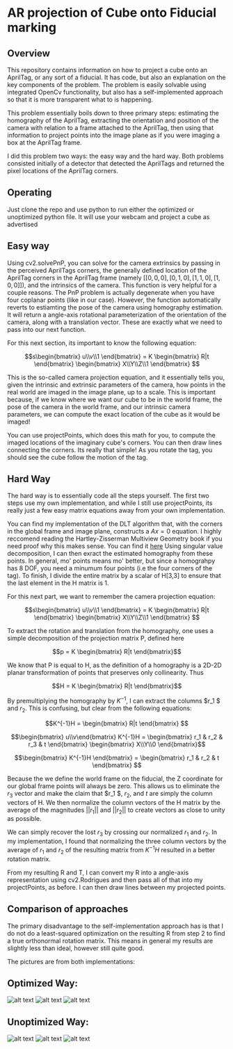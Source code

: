 # AR projection of Cube onto Fiducial marking
## Overview
This repository contains information on how to project a cube onto an AprilTag, or any sort of a fiducial. It has code, but also an explanation on the key components of the problem. The problem is easily solvable using integrated OpenCv functionality, but also has a self-implemented approach so that it is more transparent what to is happening.

This problem essentially boils down to three primary steps: estimating the homography of the AprilTag, extracting the orientation and position of the camera with relation to a frame attached to the AprilTag, then using that information to project points into the image plane as if you were imaging a box at the AprilTag frame.

I did this problem two ways: the easy way and the hard way. Both problems consisted initially of a detector that detected the AprilTags and returned the pixel locations of the AprilTag corners.

## Operating

Just clone the repo and use python to run either the optimized or unoptimized python file. It will use your webcam and project a cube as advertised 

## Easy way

Using cv2.solvePnP, you can solve for the camera extrinsics by passing in the perceived AprilTags corners, the generally defined location of the AprilTag corners in the AprilTag frame (namely $[[0,0,0],[0,1,0],[1,1,0],[1,0,0]]$), and the intrinsics of the camera. This function is very helpful for a couple reasons. The PnP problem is actually degenerate when you have four coplanar points (like in our case). However, the function automatically reverts to estiamting the pose of the camera using homography estimation. It will return a angle-axis rotational parameterization of the orientation of the camera, along with a translation vector. These are exactly what we need to pass into our next function.

For this next section, its important to know the following equation:
```math
s\begin{bmatrix} u\\v\\1 \end{bmatrix} = K \begin{bmatrix} R|t \end{bmatrix} \begin{bmatrix} X\\Y\\Z\\1 \end{bmatrix} 
```
This is the so-called camera projection equation, and it essentially tells you, given the intrinsic and extrinsic parameters of the camera, how points in the real world are imaged in the image plane, up to a scale. This is important because, if we know where we want our cube to be in the world frame, the pose of the camera in the world frame, and our intrinsic camera parameters, we can compute the exact location of the cube as it would be imaged!

You can use projectPoints, which does this math for you, to compute the imaged locations of the imaginary cube's corners. You can then draw lines connecting the corners. Its really that simple! As you rotate the tag, you should see the cube follow the motion of the tag. 

## Hard Way

The hard way is to essentially code all the steps yourself. The first two steps use my own implementation, and while I still use projectPoints, its really just a few easy matrix equations away from your own implementation.

You can find my implementation of the DLT algorithm that, with the corners in the global frame and image plane, constructs a $Ax=0$ equation. I highly reccomend reading the Hartley-Zisserman Multiview Geometry book if you need proof why this makes sense. You can find it [here](http://www.r-5.org/files/books/computers/algo-list/image-processing/vision/Richard_Hartley_Andrew_Zisserman-Multiple_View_Geometry_in_Computer_Vision-EN.pdf) Using singular value decomposition, I can then exract the estimated homography from these points. In general, mo' points means mo' better, but since a homograhpy has 8 DOF, you need a minumum four points (i.e the four corners of the tag). To finish, I divide the entire matrix by a scalar of H[3,3] to ensure that the last element in the H matrix is 1.

For this next part, we want to remember the camera projection equation:
```math
s\begin{bmatrix} u\\v\\1 \end{bmatrix} = K \begin{bmatrix} R|t \end{bmatrix} \begin{bmatrix} X\\Y\\Z\\1 \end{bmatrix} 
```
To extract the rotation and translation from the homography, one uses a simple decomposition of the projection matrix P, defined here

```math
p = K \begin{bmatrix} R|t \end{bmatrix}
```

We know that P is equal to H, as the definition of a homography is a 2D-2D planar transformation of points that preserves only collinearity. Thus 

```math
H = K \begin{bmatrix} R|t \end{bmatrix}
```


By premultiplying the homography by $K^{-1}$, I can extract the columns $r_1 $ and $r_2$. This is confusing, but clear from the following equations:

```math
K^{-1}H = \begin{bmatrix} R|t \end{bmatrix} 
```
```math
\begin{bmatrix} u\\v\end{bmatrix} K^{-1}H   = \begin{bmatrix} r_1 & r_2 & r_3 & t \end{bmatrix} \begin{bmatrix} X\\Y\\0 \end{bmatrix}
```
```math
\begin{bmatrix} K^{-1}H \end{bmatrix}  = \begin{bmatrix} r_1 & r_2 & t \end{bmatrix} 
```
Because the we define the world frame on the fiducial, the Z coordinate for our global frame points will always be zero. This allows us to eliminate the $r_3$ vector and make the claim that  $r_1 $, $r_2$, and $t$ are simply the column vectors of H. We then normalize the column vectors of the H matrix by the average of the magnitudes $||r_1||$ and  $||r_2||$ to create vectors as close to unity as possible. 

We can simply recover the lost $r_3$ by crossing our normalized $r_1$ and $r_2$. In my implementation, I found that normalizing the three column vectors by the average of $r_1$ and $r_2$ of the resulting matrix from $K^{-1}H$ resulted in a better rotation matrix.

From my resulting R and T, I can convert my R into a angle-axis representation using cv2.Rodrigues and then pass all of that into my projectPoints, as before. I can then draw lines between my projected points.

## Comparison of approaches

The primary disadvantage to the self-implementation approach has is that I do not do a least-squared optimization on the resulting R from step 2 to find a true orthonormal rotation matrix. This means in general my results are slightly less than ideal, however still quite good.

The pictures are from both implementations:

## Optimized Way:
![alt text](https://github.com/gabriel-bronfman/project_cube/blob/main/images/easy_way_1.png "Easy Way 1")
![alt text](https://github.com/gabriel-bronfman/project_cube/blob/main/images/Easy_way_2.png "Easy Way 2")
![alt text](https://github.com/gabriel-bronfman/project_cube/blob/main/images/easy_way_3.png "Easy Way 3")

## Unoptimized Way:

![alt text](https://github.com/gabriel-bronfman/project_cube/blob/main/images/hard_way_1.png "Easy Way 1")
![alt text](https://github.com/gabriel-bronfman/project_cube/blob/main/images/hard_way_2.png "Easy Way 2")
![alt text](https://github.com/gabriel-bronfman/project_cube/blob/main/images/hard_way_3.png "Easy Way 3")
